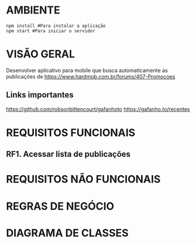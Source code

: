 # AMBIENTE
```
npm install #Para instalar a aplicação
npm start #Para iniciar o servidor
```


# VISÃO GERAL
Desenvolver aplicativo para mobile que busca automaticamente as publicações de https://www.hardmob.com.br/forums/407-Promocoes

## Links importantes
https://github.com/robsonbittencourt/gafanhoto
https://gafanho.to/recentes

# REQUISITOS FUNCIONAIS
## RF1. Acessar lista de publicações

# REQUISITOS NÃO FUNCIONAIS

# REGRAS DE NEGÓCIO

# DIAGRAMA DE CLASSES
